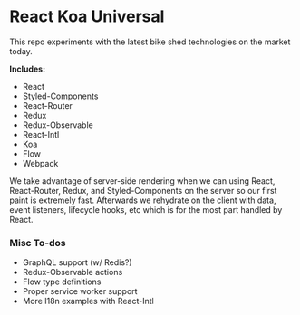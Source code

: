 # React Koa Universal

This repo experiments with the latest bike shed technologies on the market today.

**Includes:**
- React
- Styled-Components
- React-Router
- Redux
- Redux-Observable
- React-Intl
- Koa
- Flow
- Webpack

We take advantage of server-side rendering when we can using React, React-Router, Redux, and Styled-Components on the server so our first paint is extremely fast. Afterwards we rehydrate on the client with data, event listeners, lifecycle hooks, etc which is for the most part handled by React.

### Misc To-dos
- GraphQL support (w/ Redis?)
- Redux-Observable actions
- Flow type definitions
- Proper service worker support
- More I18n examples with React-Intl
